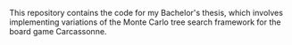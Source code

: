 This repository contains the code for my Bachelor's thesis, which involves implementing variations of the Monte Carlo tree search framework for the board game Carcassonne.
